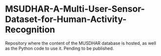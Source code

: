 # MSUDHAR-A-Multi-User-Sensor-Dataset-for-Human-Activity-Recognition
Repository where the content of the MUSDHAR database is hosted, as well as the Python code to use it. Pending to be published.
